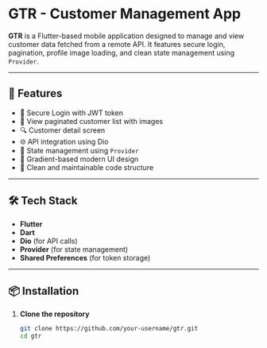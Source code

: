 # GTR - Customer Management App

**GTR** is a Flutter-based mobile application designed to manage and view customer data fetched from a remote API. It features secure login, pagination, profile image loading, and clean state management using `Provider`.

---

## 🚀 Features

- 🔐 Secure Login with JWT token
- 📄 View paginated customer list with images
- 🔍 Customer detail screen
- 🌐 API integration using Dio
- 🔄 State management using `Provider`
- 🎨 Gradient-based modern UI design
- 🧹 Clean and maintainable code structure

---

## 🛠️ Tech Stack

- **Flutter**
- **Dart**
- **Dio** (for API calls)
- **Provider** (for state management)
- **Shared Preferences** (for token storage)

---

## 📦 Installation

1. **Clone the repository**
   ```bash
   git clone https://github.com/your-username/gtr.git
   cd gtr

